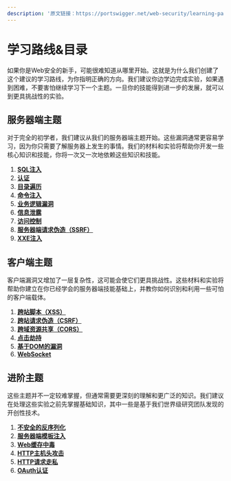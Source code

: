 ```yaml
---
description: '原文链接：https://portswigger.net/web-security/learning-path'
---
```


# 学习路线&目录

如果你是Web安全的新手，可能很难知道从哪里开始。这就是为什么我们创建了这个建议的学习路线，为你指明正确的方向。我们建议你边学边完成实验，如果遇到困难，不要害怕继续学习下一个主题。一旦你的技能得到进一步的发展，就可以到更具挑战性的实验。

## 服务器端主题

对于完全的初学者，我们建议从我们的服务器端主题开始。这些漏洞通常更容易学习，因为你只需要了解服务器上发生的事情。我们的材料和实验将帮助你开发一些核心知识和技能，你将一次又一次地依赖这些知识和技能。

1. [**SQL注入**](0-server-side-topics/0-sql-injection/)
2. [**认证**](0-server-side-topics/1-authentication/)
3. [**目录遍历**](0-server-side-topics/2-file-path-traversal.md)
4. [**命令注入**](0-server-side-topics/3-os-command-injection.md)
5. [**业务逻辑漏洞**](0-server-side-topics/4-logic-flaws/)
6. [**信息泄露**](0-server-side-topics/5-information-disclosure/)
7. [**访问控制**](0-server-side-topics/6-access-control/)
8. [**服务器端请求伪造（SSRF）**](0-server-side-topics/7-ssrf/)
9. [**XXE注入**](0-server-side-topics/8-xxe/)

## 客户端主题

客户端漏洞又增加了一层复杂性，这可能会使它们更具挑战性。这些材料和实验将帮助你建立在你已经学会的服务器端技能基础上，并教你如何识别和利用一些可怕的客户端载体。

1. [**跨站脚本（XSS）**](1-client-side-topics/0-cross-site-scripting/)
2. [**跨站请求伪造（CSRF）**](1-client-side-topics/1-csrf/)
3. [**跨域资源共享（CORS）**](1-client-side-topics/2-cors/)
4. [**点击劫持**](1-client-side-topics/3-clickjacking.md)
5. [**基于DOM的漏洞**](1-client-side-topics/4-dom-based/)
6. [**WebSocket**](1-client-side-topics/5-websocket/)

## 进阶主题

这些主题并不一定较难掌握，但通常需要更深刻的理解和更广泛的知识。我们建议在处理这些实验之前先掌握基础知识，其中一些是基于我们世界级研究团队发现的开创性技术。

1. [**不安全的反序列化**](2-advanced-topics/0-deserialization/)
2. [**服务器端模板注入**](2-advanced-topics/1-server-side-template-injection/)
3. [**Web缓存中毒**](2-advanced-topics/2-web-cache-poisoning/)
4. [**HTTP主机头攻击**](2-advanced-topics/3-host-header/)
5. [**HTTP请求走私**](2-advanced-topics/4-request-smuggling/)
6. [**OAuth认证**](2-advanced-topics/5-oauth/)

